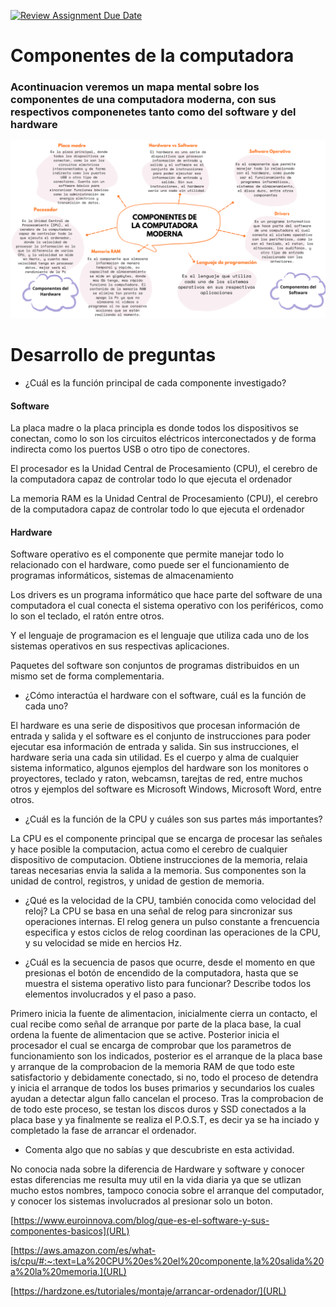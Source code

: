 [![Review Assignment Due Date](https://classroom.github.com/assets/deadline-readme-button-22041afd0340ce965d47ae6ef1cefeee28c7c493a6346c4f15d667ab976d596c.svg)](https://classroom.github.com/a/sTWg933Z)

# Componentes de la computadora

### Acontinuacion veremos un mapa mental sobre los componentes de una computadora moderna, con sus respectivos componenetes tanto como del software y del hardware



![MAPA MENTAL](MAPA.png)


# Desarrollo de preguntas

- ¿Cuál es la función principal de cada componente investigado?

#### Software
La placa madre o la placa principla es donde todos los dispositivos se conectan, como lo son los circuitos eléctricos interconectados y de forma indirecta como los puertos USB o otro tipo de conectores. 

El procesador es la Unidad Central de Procesamiento (CPU), el cerebro de la computadora capaz de controlar todo lo que ejecuta el ordenador

La memoria RAM es la Unidad Central de Procesamiento (CPU), el cerebro de la computadora capaz de controlar todo lo que ejecuta el ordenador

#### Hardware 

Software operativo es el componente que permite manejar todo lo relacionado con el hardware, como puede ser el funcionamiento de programas informáticos, sistemas de almacenamiento

Los drivers es un programa informático que hace parte del software de una computadora el cual conecta el sistema operativo con los periféricos, como lo son el teclado, el ratón entre otros.

Y el lenguaje de programacion es el lenguaje que utiliza cada uno de los sistemas operativos en sus respectivas aplicaciones.

Paquetes del software son conjuntos de programas distribuidos en un mismo set de forma complementaria.

- ¿Cómo interactúa el hardware con el software, cuál es la función de cada uno?

El hardware es una serie de dispositivos que procesan información de entrada y salida y el software es el conjunto de instrucciones para poder ejecutar esa información de entrada y salida. Sin sus instrucciones, el hardware seria una cada sin utilidad. Es el cuerpo y alma de cualquier sistema informatico, algunos ejemplos del hardware son los monitores o proyectores, teclado y raton, webcamsn, tarejtas de red, entre muchos otros y ejemplos del software es Microsoft Windows, Microsoft Word, entre otros.

- ¿Cuál es la función de la CPU y cuáles son sus partes más importantes?

La CPU es el componente principal que se encarga de procesar las señales y hace posible la computacion, actua como el cerebro de cualquier dispositivo de computacion. Obtiene instrucciones de la memoria, relaia tareas necesarias  envia la salida a la memoria. 
Sus componentes son la unidad de control, registros, y unidad de gestion de memoria.



- ¿Qué es la velocidad de la CPU, también conocida como velocidad del reloj?
La CPU se basa en una señal de relog para sincronizar sus operaciones internas. El relog genera un pulso constante a frencuencia especifica y estos ciclos de relog coordinan las operaciones de la CPU, y su velocidad se mide en hercios Hz.

- ¿Cuál es la secuencia de pasos que ocurre, desde el momento en que presionas el botón de encendido de la computadora, hasta que se muestra el sistema operativo listo para funcionar? Describe todos los elementos involucrados y el paso a paso.

Primero inicia la fuente de alimentacion, inicialmente cierra un contacto, el cual recibe como señal de arranque por parte de la placa base, la cual ordena la fuente de alimentacion que se active.
Posterior inicia el procesador el cual se encarga de comprobar que los parametros de funcionamiento son los indicados, posterior es el arranque de la placa base y arranque de la comprobacion de la memoria RAM de que todo este satisfactorio y debidamente conectado, si no, todo el proceso de detendra y inicia el arranque de todos los buses primarios y secundarios los cuales ayudan a detectar algun fallo cancelan el proceso. Tras la comprobacion de de todo este proceso, se testan los discos duros y SSD conectados a la placa base y ya finalmente se realiza el P.O.S.T, es decir ya se ha inciado y completado la fase de arrancar el ordenador.

- Comenta algo que no sabías y que descubriste en esta actividad.

No conocia nada sobre la diferencia de Hardware y software y conocer estas diferencias me resulta muy util en la vida diaria ya que se utlizan mucho estos nombres, tampoco conocia sobre el arranque del computador, y conocer los sistemas involucrados al presionar solo un boton.


[https://www.euroinnova.com/blog/que-es-el-software-y-sus-componentes-basicos](URL)



[https://aws.amazon.com/es/what-is/cpu/#:~:text=La%20CPU%20es%20el%20componente,la%20salida%20a%20la%20memoria.](URL)

[https://hardzone.es/tutoriales/montaje/arrancar-ordenador/](URL)



